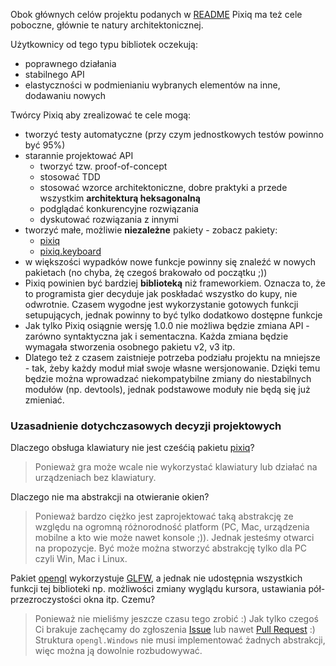 Obok głównych celów projektu podanych w [README](../README.md#project-goals) 
Pixiq ma też cele poboczne, głównie te natury architektonicznej. 

Użytkownicy od tego typu bibliotek oczekują:

+ poprawnego działania
+ stabilnego API
+ elastyczności w podmienianiu wybranych elementów na inne, dodawaniu nowych

Twórcy Pixiq aby zrealizować te cele mogą:

+ tworzyć testy automatyczne (przy czym jednostkowych testów powinno być 95%)
+ starannie projektować API 
  + tworzyć tzw. proof-of-concept
  + stosować TDD
  + stosować wzorce architektoniczne, dobre praktyki a przede wszystkim
    **architekturą heksagonalną**
  + podglądać konkurencyjne rozwiązania
  + dyskutować rozwiązania z innymi
+ tworzyć małe, możliwie **niezależne** pakiety - zobacz pakiety:
  + [pixiq](..)
  + [pixiq.keyboard](../keyboard)
+ w większości wypadków nowe funkcje powinny się znaleźć w nowych pakietach 
(no chyba, żę czegoś brakowało od początku ;))
+ Pixiq powinien być bardziej **biblioteką** niż frameworkiem. Oznacza to, że to
  programista gier decyduje jak poskładać wszystko do kupy, nie odwrotnie. 
  Czasem wygodne jest wykorzystanie gotowych funkcji setupujących, jednak powinny 
  to być tylko dodatkowo dostępne funkcje
+ Jak tylko Pixiq osiągnie wersję 1.0.0 nie możliwa będzie zmiana API - zarówno
  syntaktyczna jak i sementaczna. Każda zmiana będzie wymagała stworzenia
  osobnego pakietu v2, v3 itp. 
+ Dlatego też z czasem zaistnieje potrzeba podziału projektu na mniejsze - tak, 
  żeby każdy moduł miał swoje własne wersjonowanie. Dzięki temu będzie można
  wprowadzać niekompatybilne zmiany do niestabilnych modułów (np. devtools),
  jednak podstawowe moduły nie będą się już zmieniać.

### Uzasadnienie dotychczasowych decyzji projektowych

Dlaczego obsługa klawiatury nie jest cześćią pakietu [pixiq](..)?

> Ponieważ gra może wcale nie wykorzystać klawiatury lub działać na urządzeniach 
bez klawiatury.

Dlaczego nie ma abstrakcji na otwieranie okien?

> Ponieważ bardzo ciężko jest zaprojektować taką abstrakcję ze względu na ogromną
różnorodność platform (PC, Mac, urządzenia mobilne a kto wie może nawet konsole ;)).
Jednak jesteśmy otwarci na propozycje. Być może można stworzyć abstrakcję
tylko dla PC czyli Win, Mac i Linux.

Pakiet [opengl](../opengl) wykorzystuje [GLFW](https://www.glfw.org/), a jednak nie udostępnia wszystkich
funkcji tej biblioteki np. możliwości zmiany wyglądu kursora, ustawiania
pół-przezroczystości okna itp. Czemu?

> Ponieważ nie mieliśmy jeszcze czasu tego zrobić :) Jak tylko czegoś Ci brakuje
zachęcamy do zgłoszenia [Issue](https://github.com/jacekolszak/pixiq/issues) 
lub nawet [Pull Request](https://github.com/jacekolszak/pixiq/pulls) :) Struktura `opengl.Windows` nie 
musi implementować żadnych abstrakcji, więc można ją dowolnie rozbudowywać. 
